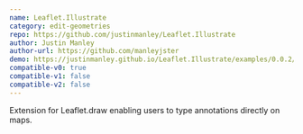 ```yaml
---
name: Leaflet.Illustrate
category: edit-geometries
repo: https://github.com/justinmanley/Leaflet.Illustrate
author: Justin Manley
author-url: https://github.com/manleyjster
demo: https://justinmanley.github.io/Leaflet.Illustrate/examples/0.0.2/simple/
compatible-v0: true
compatible-v1: false
compatible-v2: false
---
```


Extension for Leaflet.draw enabling users to type annotations directly on maps.
